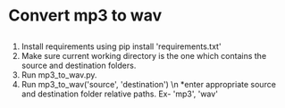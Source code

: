 # Convert mp3 to wav 
## 
1. Install requirements using pip install 'requirements.txt'
2. Make sure current working directory is the one which contains the source and destination folders.
3. Run mp3_to_wav.py.
4. Run mp3_to_wav('source', 'destination') \n
*enter appropriate source and destination folder relative paths. Ex- 'mp3', 'wav'

